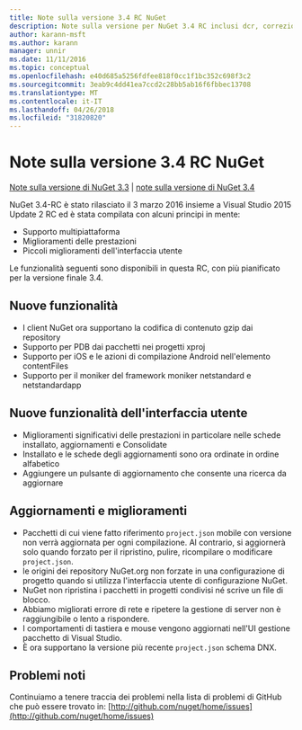 ```yaml
---
title: Note sulla versione 3.4 RC NuGet
description: Note sulla versione per NuGet 3.4 RC inclusi dcr, correzioni di bug, le funzionalità aggiunte e problemi noti.
author: karann-msft
ms.author: karann
manager: unnir
ms.date: 11/11/2016
ms.topic: conceptual
ms.openlocfilehash: e40d685a5256fdfee818f0cc1f1bc352c698f3c2
ms.sourcegitcommit: 3eab9c4dd41ea7ccd2c28bb5ab16f6fbbec13708
ms.translationtype: MT
ms.contentlocale: it-IT
ms.lasthandoff: 04/26/2018
ms.locfileid: "31820820"
---
```

# <a name="nuget-34-rc-release-notes"></a>Note sulla versione 3.4 RC NuGet

[Note sulla versione di NuGet 3.3](../release-notes/nuget-3.3.md) | [note sulla versione di NuGet 3.4](../release-notes/nuget-3.4.md)

NuGet 3.4-RC è stato rilasciato il 3 marzo 2016 insieme a Visual Studio 2015 Update 2 RC ed è stata compilata con alcuni principi in mente:

* Supporto multipiattaforma
* Miglioramenti delle prestazioni
* Piccoli miglioramenti dell'interfaccia utente

Le funzionalità seguenti sono disponibili in questa RC, con più pianificato per la versione finale 3.4.

## <a name="new-features"></a>Nuove funzionalità

* I client NuGet ora supportano la codifica di contenuto gzip dai repository
* Supporto per PDB dai pacchetti nei progetti xproj
* Supporto per iOS e le azioni di compilazione Android nell'elemento contentFiles
* Supporto per il moniker del framework moniker netstandard e netstandardapp

## <a name="new-user-interface-features"></a>Nuove funzionalità dell'interfaccia utente

* Miglioramenti significativi delle prestazioni in particolare nelle schede installato, aggiornamenti e Consolidate
* Installato e le schede degli aggiornamenti sono ora ordinate in ordine alfabetico
* Aggiungere un pulsante di aggiornamento che consente una ricerca da aggiornare

## <a name="updates-and-improvements"></a>Aggiornamenti e miglioramenti

* Pacchetti di cui viene fatto riferimento `project.json` mobile con versione non verrà aggiornata per ogni compilazione. Al contrario, si aggiornerà solo quando forzato per il ripristino, pulire, ricompilare o modificare `project.json`.
* le origini dei repository NuGet.org non forzate in una configurazione di progetto quando si utilizza l'interfaccia utente di configurazione NuGet.
* NuGet non ripristina i pacchetti in progetti condivisi né scrive un file di blocco.
* Abbiamo migliorati errore di rete e ripetere la gestione di server non è raggiungibile o lento a rispondere.
* I comportamenti di tastiera e mouse vengono aggiornati nell'UI gestione pacchetto di Visual Studio.
* È ora supportano la versione più recente `project.json` schema DNX.

## <a name="known-issues"></a>Problemi noti

Continuiamo a tenere traccia dei problemi nella lista di problemi di GitHub che può essere trovato in: [http://github.com/nuget/home/issues](http://github.com/nuget/home/issues)